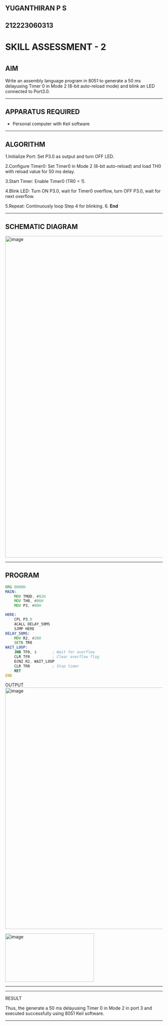 ## YUGANTHIRAN P S 
## 212223060313
# SKILL ASSESSMENT - 2
# 

## AIM
Write an assembly language program in 8051 to generate a 50 ms delayusing Timer 0 in Mode 2 (8-bit auto-reload mode) and blink an LED connected to Port3.0.

---

## APPARATUS REQUIRED
- Personal computer with Keil software

---

## ALGORITHM
1.Initialize Port: Set P3.0 as output and turn OFF LED.

2.Configure Timer0: Set Timer0 in Mode 2 (8-bit auto-reload) and load TH0 with reload value for 50 ms delay.

3.Start Timer: Enable Timer0 (TR0 = 1).

4.Blink LED: Turn ON P3.0, wait for Timer0 overflow, turn OFF P3.0, wait for next overflow.

5.Repeat: Continuously loop Step 4 for blinking.
6. **End**

---

## SCHEMATIC DIAGRAM
<img width="1536" height="1024" alt="image" src="https://github.com/user-attachments/assets/208048f4-e428-4f73-843c-8285223d9430" />




---

## PROGRAM
```asm
ORG 0000H
MAIN:
    MOV TMOD, #02H   
    MOV TH0, #06H    
    MOV P3, #00H     

HERE:
    CPL P3.0         
    ACALL DELAY_50MS 
    SJMP HERE        
DELAY_50MS:
    MOV R2, #200     
    SETB TR0         
WAIT_LOOP:
    JNB TF0, $       ; Wait for overflow
    CLR TF0          ; Clear overflow flag
    DJNZ R2, WAIT_LOOP
    CLR TR0          ; Stop timer
    RET
END

```
OUTPUT
<img width="1286" height="769" alt="image" src="https://github.com/user-attachments/assets/41ce0290-d3e2-4398-98e3-812142950b8c" />


<img width="284" height="154" alt="image" src="https://github.com/user-attachments/assets/1453b047-d5fa-4c4d-b045-dc9f42fe93d8" />





---


---

RESULT

Thus, the generate a 50 ms delayusing Timer 0 in Mode 2 in port 3 and executed successfully using 8051 Keil software.

---


